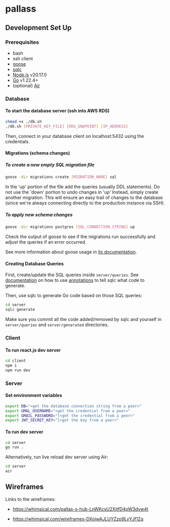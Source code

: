 # pallass

## Development Set Up

### Prerequisites

- bash
- ssh client
- [goose](https://pressly.github.io/goose/installation/)
- [sqlc](https://docs.sqlc.dev/en/stable/overview/install.html)
- [Node.js](https://nodejs.org/en/) v20.17.0
- [Go](https://go.dev/) v1.22.4+
- (optional) [Air](https://github.com/air-verse/air)

### Database

#### To start the database server (ssh into AWS RDS)

```bash
chmod +x ./db.sh
./db.sh [PRIVATE_KEY_FILE] [RDS_ENDPOINT] [IP_ADDRESS]
```

Then, connect in your database client on localhost:5432 using the credentials.

#### Migrations (schema changes)

##### To create a new empty SQL migration file

```bash
goose -dir migrations create [MIGRATION_NAME] sql
```

In the 'up' portion of the file add the queries (usually DDL statements). Do not use the 'down' portion to undo changes in 'up' Instead, simply create another migration. This will ensure an easy trail of changes to the database (since we're always connecting directly to the production instance via SSH).

##### To apply new schema changes

```bash
goose -dir migrations postgres [SQL_CONNECTION_STRING] up
```

Check the output of goose to see if the migrations run successfully and adjust the queries if an error occurred.

See more information about goose usage in [its documentation](https://pressly.github.io/goose/documentation/annotations/).

#### Creating Database Queries

First, create/update the SQL queries inside `server/queries`. See [documentation](https://docs.sqlc.dev/en/latest/howto/select.html) on how to use [annotations](https://docs.sqlc.dev/en/latest/howto/named_parameters.html) to tell sqlc what code to generate.

Then, use sqlc to generate Go code based on those SQL queries:

```bash
cd server
sqlc generate
```

Make sure you commit all the code added/removed by sqlc and yourself in `server/queries` and `server/generated` directories.

### Client

#### To run react.js dev server

```bash
cd client
npm i
npm run dev
```

### Server

#### Set environment variables

```bash
export DB="<get the database connection string from a peer>"
export GMAL_USERNAME="<get the credential from a peer>"
export GMAIL_PASSWORD="[<get the credential from a peer>"
export JWT_SECRET_KEY="[<get the key from a peer>"
```

#### To run dev server

```bash
cd server
go run .
```

Alternatively, run live reload dev server using Air:

```bash
cd server
air
```

## Wireframes

Links to the wireframes:

- https://whimsical.com/pallas-s-hub-LnWKcsU2XitfD4pW3dvw4t

- https://whimsical.com/wireframes-DXojwAJLUYZzp9LyYJf1Zq
